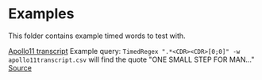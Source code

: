 # Examples

This folder contains example timed words to test with.

[Apollo11 transcript](apollo11transcript.csv)
Example query: `TimedRegex ".*<CDR><CDR>[0;0]" -w apollo11transcript.csv` will find the quote "ONE SMALL STEP FOR MAN..."
[Source](https://www.nasa.gov/history/alsj/a11/a11transcript_tec.html)
